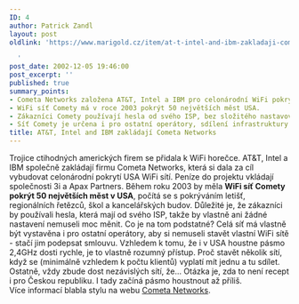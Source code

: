 ```yaml
---
ID: 4
author: Patrick Zandl
layout: post
oldlink: 'https://www.marigold.cz/item/at-t-intel-and-ibm-zakladaji-cometa-networks

  '
post_date: 2002-12-05 19:46:00
post_excerpt: ''
published: true
summary_points:
- Cometa Networks založena AT&T, Intel a IBM pro celonárodní WiFi pokrytí USA.
- WiFi síť Comety má v roce 2003 pokrýt 50 největších měst USA.
- Zákazníci Comety používají hesla od svého ISP, bez složitého nastavování.
- Síť Comety je určena i pro ostatní operátory, sdílení infrastruktury.
title: AT&T, Intel and IBM zakládají Cometa Networks
---
```


Trojice ctihodných amerických firem se přidala k WiFi horečce. AT&amp;T, Intel a IBM společně zakládají firmu Cometa Networks, která si dala za cíl vybudovat celonárodní pokrytí USA WiFi sítí. Peníze do projektu vkládají společnosti 3i a Apax Partners. Během roku 2003 by měla <STRONG>WiFi síť Comety pokrýt 50 největších měst v USA</STRONG>, počítá se s pokrýváním letišť, regionálních řetězců, škol a kancelářských budov. Důležité je, že zákazníci by používali hesla, která mají od svého ISP, takže by vlastně ani žádné nastavení nemuseli moc měnit. Co je na tom podstatné? Celá síť má vlastně být vystavěna i pro ostatní operátory, aby si nemuseli stavět vlastní WiFi sítě - stačí jim podepsat smlouvu. Vzhledem k tomu, že i v USA houstne pásmo 2,4GHz dosti rychle, je to vlastně rozumný přístup. Proč stavět několik sítí, když se (minimálně vzhledem k počtu klientů) vyplatí mít jednu a tu sdílet. Ostatně, vždy zbude dost nezávislých sítí, že... Otázka je, zda to není recept i pro Českou republiku. I tady začíná pásmo houstnout až příliš. <BR>Více informací blabla stylu na webu <A href="http://www.cometanetworks.com/" target=_blank>Cometa Networks</A>.